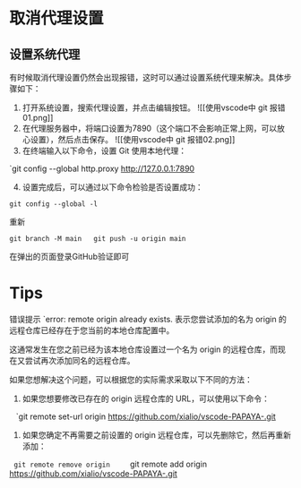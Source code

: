 # 取消代理设置

## 设置系统代理

有时候取消代理设置仍然会出现报错，这时可以通过设置系统代理来解决。具体步骤如下：

1. 打开系统设置，搜索代理设置，并点击编辑按钮。
![[使用vscode中 git 报错01.png]]
2. 在代理服务器中，将端口设置为7890（这个端口不会影响正常上网，可以放心设置），然后点击保存。
![[使用vscode中 git 报错02.png]]
3. 在终端输入以下命令，设置 Git 使用本地代理：

`git config --global http.proxy http://127.0.0.1:7890

4. 设置完成后，可以通过以下命令检验是否设置成功：

`git config --global -l`

重新

`git branch -M main   git push -u origin main`

在弹出的页面登录GitHub验证即可

# Tips

错误提示 `error: remote origin already exists.
表示您尝试添加的名为 origin 的远程仓库已经存在于您当前的本地仓库配置中。

这通常发生在您之前已经为该本地仓库设置过一个名为 origin 的远程仓库，而现在又尝试再次添加同名的远程仓库。

如果您想解决这个问题，可以根据您的实际需求采取以下不同的方法：

1. 如果您想要修改已存在的 origin 远程仓库的 URL，可以使用以下命令：



   `git remote set-url origin https://github.com/xialio/vscode-PAPAYA-.git

1. 如果您确定不再需要之前设置的 origin 远程仓库，可以先删除它，然后再重新添加：


  `git remote remove origin  
  `git remote add origin https://github.com/xialio/vscode-PAPAYA-.git